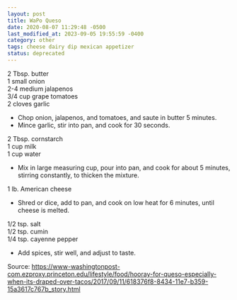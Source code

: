 ```yaml
---
layout: post
title: WaPo Queso
date: 2020-08-07 11:29:48 -0500
last_modified_at: 2023-09-05 19:55:59 -0400
category: other
tags: cheese dairy dip mexican appetizer
status: deprecated
---
```

2 Tbsp. butter  
1 small onion  
2-4 medium jalapenos  
3/4 cup grape tomatoes  
2 cloves garlic  

  * Chop onion, jalapenos, and tomatoes, and saute in butter 5 minutes.
  * Mince garlic, stir into pan, and cook for 30 seconds.

2 Tbsp. cornstarch  
1 cup milk  
1 cup water  

  * Mix in large measuring cup, pour into pan, and cook for about 5 minutes, stirring constantly, to thicken the mixture.

1 lb. American cheese  

  * Shred or dice, add to pan, and cook on low heat for 6 minutes, until cheese is melted.

1/2 tsp. salt  
1/2 tsp. cumin  
1/4 tsp. cayenne pepper  

  * Add spices, stir well, and adjust to taste.

Source: <https://www-washingtonpost-com.ezproxy.princeton.edu/lifestyle/food/hooray-for-queso-especially-when-its-draped-over-tacos/2017/09/11/618376f8-8434-11e7-b359-15a3617c767b_story.html>
